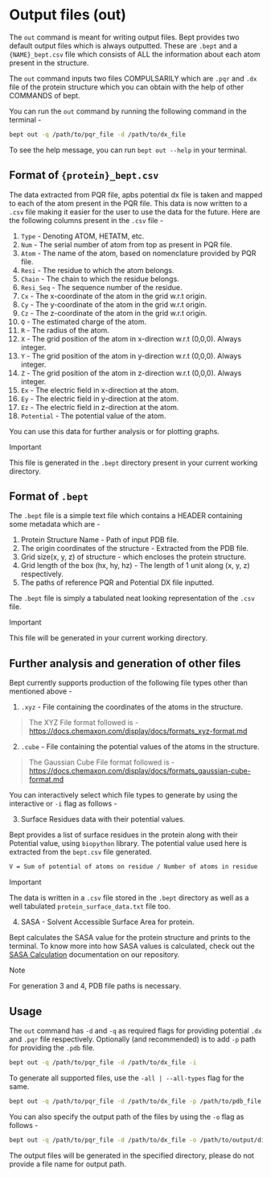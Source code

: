 # Output files (out)

The `out` command is meant for writing output files. Bept provides two default output files which is always outputted. These are `.bept` and a `{NAME}_bept.csv` file which consists of ALL the information about each atom present in the structure.

The `out` command inputs two files COMPULSARILY which are `.pqr` and `.dx` file of the protein structure which you can obtain with the help of other COMMANDS of bept.

You can run the `out` command by running the following command in the terminal -

```bash
bept out -q /path/to/pqr_file -d /path/to/dx_file
```

To see the help message, you can run `bept out --help` in your terminal.

## Format of `{protein}_bept.csv`

The data extracted from PQR file, apbs potential dx file is taken and mapped to each of the atom present in the PQR file. This data is now written to a `.csv` file making it easier for the user to use the data for the future. Here are the following columns present in the `.csv` file -

1. `Type` - Denoting ATOM, HETATM, etc.
2. `Num` - The serial number of atom from top as present in PQR file.
3. `Atom` - The name of the atom, based on nomenclature provided by PQR file.
4. `Resi` - The residue to which the atom belongs.
5. `Chain` - The chain to which the residue belongs.
6. `Resi_Seq` - The sequence number of the residue.
7. `Cx` - The x-coordinate of the atom in the grid w.r.t origin.
8. `Cy` - The y-coordinate of the atom in the grid w.r.t origin.
9. `Cz` - The z-coordinate of the atom in the grid w.r.t origin.
10. `Q` - The estimated charge of the atom.
11. `R` - The radius of the atom.
12. `X` - The grid position of the atom in x-direction w.r.t (0,0,0). Always integer.
13. `Y` - The grid position of the atom in y-direction w.r.t (0,0,0). Always integer.
14. `Z` - The grid position of the atom in z-direction w.r.t (0,0,0). Always integer.
15. `Ex` - The electric field in x-direction at the atom.
16. `Ey` - The electric field in y-direction at the atom.
17. `Ez` - The electric field in z-direction at the atom.
18. `Potential` - The potential value of the atom.

You can use this data for further analysis or for plotting graphs.

> [!Important]
> This file is generated in the `.bept` directory present in your current working directory.

## Format of `.bept`

The `.bept` file is a simple text file which contains a HEADER containing some metadata which are -

1. Protein Structure Name - Path of input PDB file.
2. The origin coordinates of the structure - Extracted from the PDB file.
3. Grid size(x, y, z) of structure - which encloses the protein structure.
4. Grid length of the box (hx, hy, hz) - The length of 1 unit along (x, y, z) respectively.
5. The paths of reference PQR and Potential DX file inputted.

The `.bept` file is simply a tabulated neat looking representation of the `.csv` file.

> [!Important]
> This file will be generated in your current working directory.

## Further analysis and generation of other files

Bept currently supports production of the following file types other than mentioned above -

1. `.xyz` - File containing the coordinates of the atoms in the structure.

> The XYZ File format followed is - https://docs.chemaxon.com/display/docs/formats_xyz-format.md

2. `.cube` - File containing the potential values of the atoms in the structure.

> The Gaussian Cube File format followed is - https://docs.chemaxon.com/display/docs/formats_gaussian-cube-format.md

You can interactively select which file types to generate by using the interactive or `-i` flag as follows -

3. Surface Residues data with their potential values.

Bept provides a list of surface residues in the protein along with their Potential value, using `biopython` library. The potential value used here is extracted from the `bept.csv` file generated.

```txt
V = Sum of potential of atoms on residue / Number of atoms in residue
```

> [!Important]
> The data is written in a `.csv` file stored in the `.bept` directory as well as a well tabulated `protein_surface_data.txt` file too.

4. SASA - Solvent Accessible Surface Area for protein.

Bept calculates the SASA value for the protein structure and prints to the terminal. To know more into how SASA values is calculated, check out the [SASA Calculation](https://github.com/IISc-Software-iGEM/bept/blob/main/bio_docs/SASA_Calculations.md) documentation on our repository.

> [!Note]
> For generation 3 and 4, PDB file paths is necessary.

## Usage

The `out` command has `-d` and `-q` as required flags for providing potential `.dx` and `.pqr` file respectively. Optionally (and recommended) is to add `-p` path for providing the `.pdb` file.

```bash
bept out -q /path/to/pqr_file -d /path/to/dx_file -i
```

To generate all supported files, use the `-all | --all-types` flag for the same.

```bash
bept out -q /path/to/pqr_file -d /path/to/dx_file -p /path/to/pdb_file -all
```

You can also specify the output path of the files by using the `-o` flag as follows -

```bash
bept out -q /path/to/pqr_file -d /path/to/dx_file -o /path/to/output/directory
```

The output files will be generated in the specified directory, please do not provide a file name for output path.
